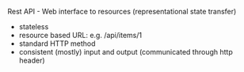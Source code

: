 Rest API - Web interface to resources
(representational state transfer)
- stateless
- resource based URL: e.g. /api/items/1
- standard HTTP method
- consistent (mostly) input and output (communicated through http header)
